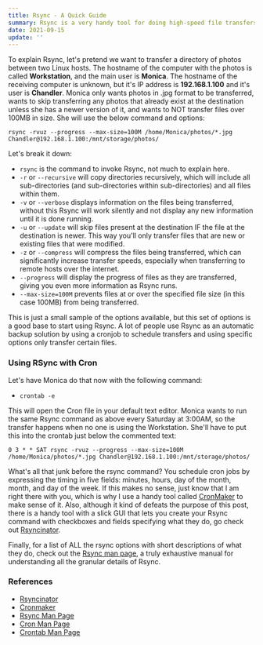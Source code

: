```yaml
---
title: Rsync - A Quick Guide
summary: Rsync is a very handy tool for doing high-speed file transfers between Linux hosts over a local network or remote hosts on the internet, such as EC2 instances on Amazon Web Services. You can pass options to Rsync to do things like recursive transfer (all files and sub-directories within the source directory are also transferred), ignore existing or newer files at the destination, and more.
date: 2021-09-15
update: ''
---
```


To explain Rsync, let's pretend we want to transfer a directory of photos between two Linux hosts. The hostname of the computer with the photos is called **Workstation**, and the main user is **Monica**. The hostname of the receiving computer is unknown, but it's IP address is **192.168.1.100** and it's user is **Chandler**. Monica only wants photos in .jpg format to be transferred, wants to skip transferring any photos that already exist at the destination unless she has a newer version of it, and wants to NOT transfer files over 100MB in size. She will use the below command and options:

```shell
rsync -rvuz --progress --max-size=100M /home/Monica/photos/*.jpg Chandler@192.168.1.100:/mnt/storage/photos/
```

Let's break it down:

- `rsync` is the command to invoke Rsync, not much to explain here.
- `-r` or `--recursive` will copy directories recursively, which will include all sub-directories (and sub-directories within sub-directories) and all files within them.
- `-v` or `--verbose` displays information on the files being transferred, without this Rsync will work silently and not display any new information until it is done running.
- `-u` or `--update` will skip files present at the destination IF the file at the destination is newer. This way you'll only transfer files that are new or existing files that were modified.
- `-z` or `--compress` will compress the files being transferred, which can significantly increase transfer speeds, especially when transferring to remote hosts over the internet.
- `--progress` will display the progress of files as they are transferred, giving you even more information as Rsync runs.
- `--max-size=100M` prevents files at or over the specified file size (in this case 100MB) from being transferred.

This is just a small sample of the options available, but this set of options is a good base to start using Rsync. A lot of people use Rsync as an automatic backup solution by using a cronjob to schedule transfers and using specific options only transfer certain files.

### Using RSync with Cron

Let's have Monica do that now with the following command:

- `crontab -e`

This will open the Cron file in your default text editor. Monica wants to run the same Rsync command as above every Saturday at 3:00AM, so the transfer happens when no one is using the Workstation. She'll have to put this into the crontab just below the commented text:

```shell
0 3 * * SAT rsync -rvuz --progress --max-size=100M /home/Monica/photos/*.jpg Chandler@192.168.1.100:/mnt/storage/photos/
```

What's all that junk before the rsync command? You schedule cron jobs by expressing the timing in five fields: minutes, hours, day of the month, month, and day of the week. If this makes no sense, just know that I am right there with you, which is why I use a handy tool called [CronMaker](https://cronmaker.com) to make sense of it. Also, although it kind of defeats the purpose of this post, there is a handy tool with a slick GUI that lets you create your Rsync command with checkboxes and fields specifying what they do, go check out [Rsyncinator](https://www.rsyncinator.app/web).

Finally, for a list of ALL the rsync options with short descriptions of what they do, check out the [Rsync man page](https://download.samba.org/pub/rsync/rsync.1), a truly exhaustive manual for understanding all the granular details of Rsync.

### References

- [Rsyncinator](https://www.rsyncinator.app/web)
- [Cronmaker](https://cronmaker.com)
- [Rsync Man Page](https://download.samba.org/pub/rsync/rsync.1)
- [Cron Man Page](https://man7.org/linux/man-pages/man8/cron.8.html)
- [Crontab Man Page](https://man7.org/linux/man-pages/man5/crontab.5.html)
